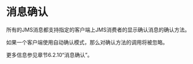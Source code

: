 # 消息确认

所有的JMS消息都支持指定的客户端上JMS消费者的显示确认消息的确认方法。

如果一个客户端使用自动确认模式，那么对确认方法的调用将被忽略。

更多信息参见章节6.2.10“消息确认”。
